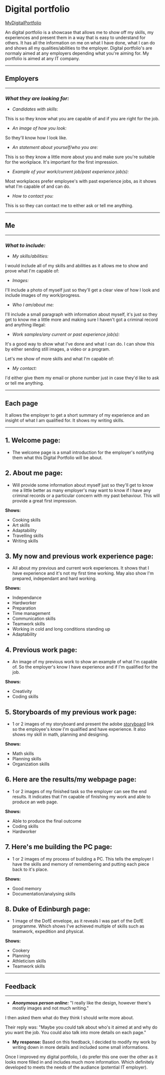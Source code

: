 # Digital portfolio

[MyDigitalPortfolio](https://sway.office.com/pUc264Jq0HxseSnV?ref=Link)


An digital portfolio is a showcase that allows me to show off my skills, my experiences and present them in a way that is easy to understand for others. It has all the information on me on what I have done, what I can do and shows all my qualities/abilities to the employer. 
Digital portfolio's are normaly aimed at any employers depending what you're aiming for. My portfolio is aimed at any IT company.

---
## **Employers**
---
### _**What they are looking for:**_

- _Candidates with skills_: 

This is so they know what you are capable of and if you are right for the job.

- _An image of how you look:_

So they'll know how I look like.

- _An statement about yourself/who you are:_

This is so they know a little more about you and make sure you're suitable for the workplace. It's important for the first impression.

- _Example of your work/current job/past experience job(s):_

Most workplaces prefer employee's with past experience jobs, as it shows what I'm capable of and can do. 

- _How to contact you:_

This is so they can contact me to either ask or tell me anything.

---
## **Me**
---
### _**What to include:**_

- _My skills/abilities:_

I would include all of my skills and abilities as it allows me to show and prove what I'm capable of:

- _Images:_

I'll include a photo of myself just so they'll get a clear view of how I look and include images of my work/progress.

- _Who I am/about me:_

I'll include a small paragraph with information about myself, it's just so they get to know me a little more and making sure I haven't got a criminal record and anything illegal:

- _Work samples/any current or past experience job(s):_

It's a good way to show what I've done and what I can do. I can show this by either sending still images, a video or a program.

Let's me show of more skills and what I'm capable of:

- _My contact:_

I'd either give them my email or phone number just in case they'd like to ask or tell me anything.

---
## **Each page**

It allows the employer to get a short summary of my experience and an insight of what I am qualified for. It shows my writing skills.

---

## **1. Welcome page:**
- The welcome page is a small introduction for the employer's notifying them what this Digital Portfolio will be about. 

## **2. About me page:**
- Will provide some information about myself just so they'll get to know me a little better as many employer's may want to know if I have any criminal records or a particular concern with my past behaviour. This will provide a great first impression.

**Shows:**

- Cooking skills
- Art skills
- Adaptability
- Travelling  skills
- Writing skills

## **3. My now and previous work experience page:**
- All about my previous and current work experiences. It shows that I have experience and it's not my first time working. May also show I'm prepared, independant and hard working. 

**Shows:**

- Independance
- Hardworker
- Preparation
- Time management
- Communication skills
- Teamwork skills
- Working in cold and long conditions standing up
- Adaptability

## **4. Previous work page:** 
- An image of my previous work to show an example of what I'm capable of. So the employer's know I have experience and if I'm qualified for the job.

**Shows:**

- Creativity
- Coding skills

## **5. Storyboards of my previous work page:**
- 1 or 2 images of my storyboard and present the adobe [storyboard](https://acrobat.adobe.com/link/track?uri=urn:aaid:scds:US:7255ba93-4e35-4bc6-a2b8-b6355dbb9567#pageNum=1) link so the employee's know I'm qualified and have experience. It also shows my skill in math, planning and designing.  

**Shows:**

- Math skills
- Planning skills
- Organization skills

## **6. Here are the results/my webpage page:** 
- 1 or 2 images of my finished task so the employer can see the end results. It indicates that I'm capable of finishing my work and able to produce an web page.   

**Shows:**

- Able to produce the final outcome
- Coding skills
- Hardworker

## **7. Here's me building the PC page:**
- 1 or 2 images of my process of building a PC. This tells the employer I have the skills and memory of remembering and putting each piece back to it's place.

**Shows:**

- Good memory
- Documentation/analysing skills

## **8. Duke of Edinburgh page:**
- 1 image of the DofE envelope, as it reveals I was part of the DofE programme. Which shows I've achieved multiple of skills such as teamwork, expedition and physical. 

**Shows:**

- Cookery
- Planning
- Athleticism skills
- Teamwork skills

---
## **Feedback**
---

- **_Anonymous person online:_**
"I really like the design, however there's mostly images and not much writing."
 
 I then asked them what do they think I should write more about.

 Their reply was: "Maybe you could talk about who's it aimed at and why do you want the job. You could also talk into more details on each page." 

- **My response:** Based on this feedback, I decided to modify my work by writing down in more details and included some small informations.

Once I improved my digital portfolio, I do prefer this one over the other as it looks more filled in and includes much more information. Which definitely developed to meets the needs of the audiance (potential IT employer).
